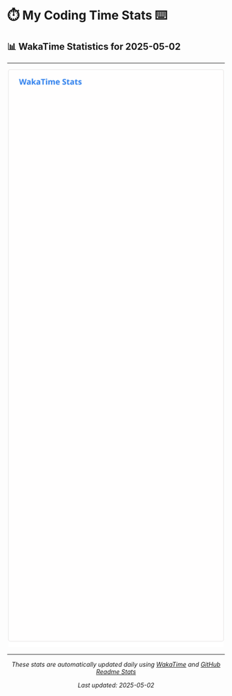 # ⏱️ My Coding Time Stats ⌨️

## 📊 WakaTime Statistics for 2025-05-02

---

<div align="center">

<img src="./images/wakatime-stats-2025-05-02.svg" alt="WakaTime Stats" width="500">

</div>

---

<div align="center">

*These stats are automatically updated daily using [WakaTime](https://wakatime.com) and [GitHub Readme Stats](https://github.com/anuraghazra/github-readme-stats)*

*Last updated: 2025-05-02*
</div>
